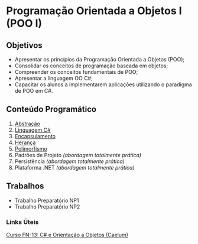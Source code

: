 # Programação Orientada a Objetos I (POO I)

## Objetivos

+ Apresentar os princípios da Programação Orientada a Objetos (POO);
+ Consolidar os conceitos de programação baseada em objetos; 
+ Compreender os conceitos fundamentais de POO;
+ Apresentar a linguagem OO C#;
+ Capacitar os alunos a implementarem aplicações utilizando o paradigma de POO em C#.

## Conteúdo Programático

1. [Abstração](https://drive.google.com/open?id=1jA6XZNwJ9xporLn7RpYz3ExgofKfaAhuQgszTPiQu4A)
1. [Linguagem C#](https://drive.google.com/open?id=17QU6xzWyzZSDJYN4SDOg3FA0PZFtDpk2Gu-FC_ebKd8)
1. [Encapsulamento](https://drive.google.com/open?id=1kFMkHtbanPkQKdJ5-jB5HVty4evdi7PlcP2OkDabAh4)
1. [Herança](https://drive.google.com/open?id=1MFas3XAeewpOiYYldFDXog6Z41pZcUys3K0RoXrMlA8)
1. [Polimorfismo](https://drive.google.com/open?id=1wjhXtCKZVy3b4l2rlqco_yTuPX9dm05GZI8NF9Wjevs)
1. Padrões de Projeto *(abordagem totalmente prática)*
1. Persistência *(abordagem totalmente prática)*
1. Plataforma .NET *(abordagem totalmente prática)*

## Trabalhos

+ Trabalho Preparatório NP1
+ Trabalho Preparatório NP2

### Links Úteis

[Curso FN-13: C# e Orientação a Objetos (Caelum)](https://www.caelum.com.br/apostila-csharp-orientacao-objetos/)
